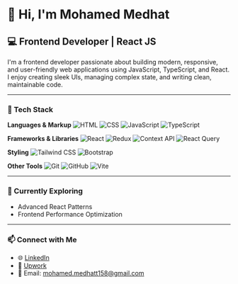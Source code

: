 # 👋 Hi, I'm Mohamed Medhat

## 💻 Frontend Developer | React JS

I'm a frontend developer passionate about building modern, responsive, and user-friendly web applications using JavaScript, TypeScript, and React. I enjoy creating sleek UIs, managing complex state, and writing clean, maintainable code.

---

### 🧰 Tech Stack


**Languages & Markup**
![HTML](https://img.shields.io/badge/-HTML5-E34F26?logo=html5&logoColor=white&style=flat)
![CSS](https://img.shields.io/badge/-CSS3-1572B6?logo=css3&logoColor=white&style=flat)
![JavaScript](https://img.shields.io/badge/-JavaScript-F7DF1E?logo=javascript&logoColor=black&style=flat)
![TypeScript](https://img.shields.io/badge/-TypeScript-3178C6?logo=typescript&logoColor=white&style=flat)

**Frameworks & Libraries**
![React](https://img.shields.io/badge/-React-61DAFB?logo=react&logoColor=black&style=flat)
![Redux](https://img.shields.io/badge/-Redux-764ABC?logo=redux&logoColor=white&style=flat)
![Context API](https://img.shields.io/badge/-Context_API-61DAFB?logo=react&logoColor=white&style=flat)
![React Query](https://img.shields.io/badge/-React_Query-FF4154?logo=reactquery&logoColor=white&style=flat)

**Styling**
![Tailwind CSS](https://img.shields.io/badge/-Tailwind-38B2AC?logo=tailwindcss&logoColor=white&style=flat)
![Bootstrap](https://img.shields.io/badge/-Bootstrap-7952B3?logo=bootstrap&logoColor=white&style=flat)

**Other Tools**
![Git](https://img.shields.io/badge/-Git-F05032?logo=git&logoColor=white&style=flat)
![GitHub](https://img.shields.io/badge/-GitHub-181717?logo=github&logoColor=white&style=flat)
![Vite](https://img.shields.io/badge/-Vite-646CFF?logo=vite&logoColor=white&style=flat)

---

### 🧠 Currently Exploring
- Advanced React Patterns
- Frontend Performance Optimization

---

### 📫 Connect with Me

- 🌐 [LinkedIn](https://www.linkedin.com/in/mohamed-medhatt/) 
- 💼 [Upwork](https://www.upwork.com/freelancers/~017a248e47fc0532ce?mp_source=share)
- 📧 Email: mohamed.medhatt158@gmail.com
